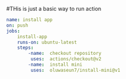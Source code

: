#THis is just a basic way to run action

```yaml
name: install app
on: push
jobs:   
    install-app
    runs-on: ubuntu-latest
    steps:
        -name:  checkout repository
         uses:  actions/checkout@v2
        -name:  install mini
         uses:  oluwaseun7/install-mini@v1 
